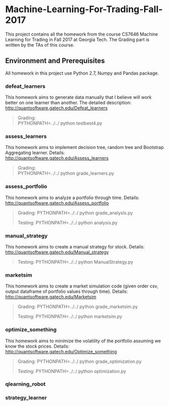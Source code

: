 # Machine-Learning-For-Trading-Fall-2017

This project contains all the homework from the course CS7646 Machine Learning for Trading in Fall 2017 at Georgia Tech. The Grading part is written by the TAs of this course.

## Environment and Prerequisites
All homework in this project use Python 2.7, Numpy and Pandas package.

### defeat_learners
This homework aims to generate data manually that I believe will work better on one learner than another. The detailed description:
http://quantsoftware.gatech.edu/Defeat_learners

> Grading:      
> PYTHONPATH=../:./ python testbest4.py


### assess_learners
This homework aims to implement decision tree, random tree and Bootstrap Aggregating learner. Details:
http://quantsoftware.gatech.edu/Assess_learners

> Grading:       
> PYTHONPATH=../:./ python grade_learners.py

### assess_portfolio
This homework aims to analyze a portfolio through time. Details:
http://quantsoftware.gatech.edu/Assess_portfolio

>   Grading:
>   PYTHONPATH=../:./ python grade_analysis.py
>     
>   Testing:
>   PYTHONPATH=../:./ python analysis.py

### manual_strategy
This homework aims to create a manual strategy for stock. Details:
http://quantsoftware.gatech.edu/Manual_strategy

>   Testing:
>   PYTHONPATH=../:./ python ManualStrategy.py


### marketsim
This homework aims to create a market simulation code (given order csv, output dataframe of portfolio values through time). Details:
http://quantsoftware.gatech.edu/Marketsim

>   Grading:
>   PYTHONPATH=../:./ python grade_marketsim.py   
>
>   Testing:
>   PYTHONPATH=../:./ python marketsim.py

### optimize_something
This homework aims to minimize the volatility of the portfolio assuming we know the stock prices. Details: http://quantsoftware.gatech.edu/Optimize_something

>   Grading:
>   PYTHONPATH=../:./ python grade_optimization.py   
>
>   Testing:
>   PYTHONPATH=../:./ python optimization.py

### qlearning_robot

### strategy_learner
